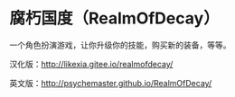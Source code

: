 # 腐朽国度（RealmOfDecay）

一个角色扮演游戏，让你升级你的技能，购买新的装备，等等。

汉化版：http://likexia.gitee.io/realmofdecay/

英文版：http://psychemaster.github.io/RealmOfDecay/